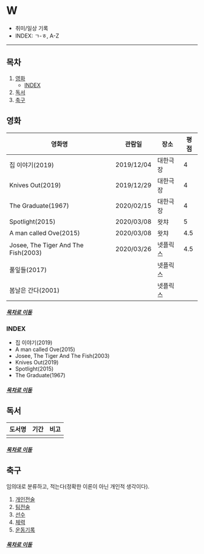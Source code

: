 W
=====
* 취미/일상 기록
* INDEX: ㄱ-ㅎ, A-Z
- - -
## 목차
1. [영화](#영화)
	* [INDEX](#INDEX)
2. [독서](#독서)
3. [축구](#축구)

## 영화
| 영화명 | 관람일 | 장소 | 평점 |
| -- | -- | -- | -- |
| 집 이야기(2019) | 2019/12/04 | 대한극장 | 4 |
| Knives Out(2019) | 2019/12/29 | 대한극장 | 4 |
| The Graduate(1967) | 2020/02/15 | 대한극장 | 4 |
| Spotlight(2015) | 2020/03/08 | 왓챠 | 5 |
| A man called Ove(2015) | 2020/03/08 | 왓챠 | 4.5 |
| Josee, The Tiger And The Fish(2003) | 2020/03/26 | 넷플릭스 | 4.5 |
| 풀잎들(2017) | | 넷플릭스 | |
| 봄날은 간다(2001) | | 넷플릭스 | |

##### [목차로 이동](#목차)

### INDEX
* 집 이야기(2019)
* A man called Ove(2015)
* Josee, The Tiger And The Fish(2003)
* Knives Out(2019)
* Spotlight(2015)
* The Graduate(1967)

##### [목차로 이동](#목차)

## 독서
| 도서명 | 기간 | 비고 |
| -- | -- | -- |
| | | |


##### [목차로 이동](#목차)

## 축구
임의대로 분류하고, 적는다(정확한 이론이 아닌 개인적 생각이다).

1. [개인전술](./soccer/doc_0/README.md)
2. [팀전술](./soccer/doc_1/README.md)
3. [선수](./soccer/doc_2/README.md)
4. [체력](./soccer/doc_3/README.md)
5. [운동기록](./soccer/doc_4/README.md)

##### [목차로 이동](#목차)
